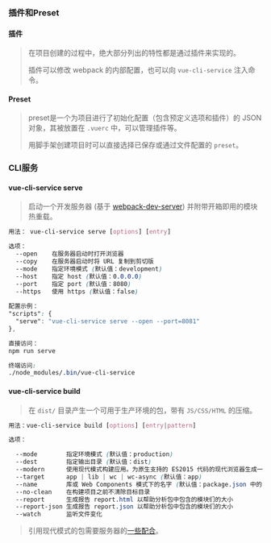 ### 插件和Preset

#### 插件

> 在项目创建的过程中，绝大部分列出的特性都是通过插件来实现的。
>
> 插件可以修改 webpack 的内部配置，也可以向 `vue-cli-service` 注入命令。

#### Preset

>  preset是一个为项目进行了初始化配置（包含预定义选项和插件）的 JSON对象，其被放置在 `.vuerc` 中，可以管理插件等。
>
>  用脚手架创建项目时可以直接选择已保存或通过文件配置的 `preset`。

### CLI服务

#### vue-cli-service serve

> 启动一个开发服务器 (基于 [webpack-dev-server](https://github.com/webpack/webpack-dev-server)) 并附带开箱即用的模块热重载。

```css
用法： vue-cli-service serve [options] [entry]

选项：
  --open    在服务器启动时打开浏览器
  --copy    在服务器启动时将 URL 复制到剪切版
  --mode    指定环境模式 (默认值：development)
  --host    指定 host (默认值：0.0.0.0)
  --port    指定 port (默认值：8080)
  --https   使用 https (默认值：false)
  
配置示例： 
"scripts": {
  "serve": "vue-cli-service serve --open --port=8081"
},

直接访问： 
npm run serve

终端访问:
./node_modules/.bin/vue-cli-service
```

#### vue-cli-service build

> 在 `dist/` 目录产生一个可用于生产环境的包，带有 `JS/CSS/HTML` 的压缩。

```css
用法：vue-cli-service build [options] [entry|pattern]

选项：

  --mode        指定环境模式 (默认值：production)
  --dest        指定输出目录 (默认值：dist)
  --modern      使用现代模式构建应用。为原生支持的 ES2015 代码的现代浏览器生成一个包（性能更佳），另外生成一个兼容老浏览器的包用来自动回退。会根据浏览器支持自动的动态加载。
  --target      app | lib | wc | wc-async (默认值：app)
  --name        库或 Web Components 模式下的名字 (默认值：package.json 中的 "name" 字段或入口文件名)
  --no-clean    在构建项目之前不清除目标目录
  --report      生成报告 report.html 以帮助分析包中包含的模块们的大小
  --report-json 生成报告 report.json 以帮助分析包中包含的模块们的大小
  --watch       监听文件变化
```

> 引用现代模式的包需要服务器的[一些配合](https://cli.vuejs.org/zh/guide/browser-compatibility.html#%E7%8E%B0%E4%BB%A3%E6%A8%A1%E5%BC%8F)。



